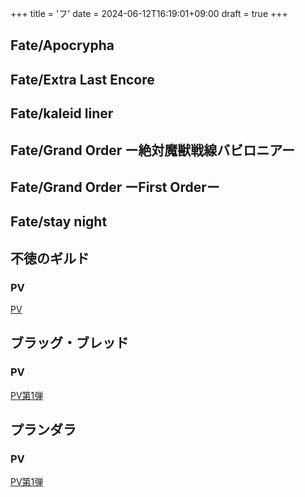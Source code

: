+++
title = 'フ'
date = 2024-06-12T16:19:01+09:00
draft = true
+++

## Fate/Apocrypha

  

## Fate/Extra Last Encore

## Fate/kaleid liner

  

## Fate/Grand Order ー絶対魔獣戦線バビロニアー

  

## Fate/Grand Order ーFirst Orderー

  

## Fate/stay night

  

## 不徳のギルド

### PV
[PV](https://www.youtube.com/watch?v=U5yafwc1l1I)

## ブラッグ・ブレッド

### PV
[PV第1弾](https://www.youtube.com/watch?v=pqzHE-Y6538)

## プランダラ
### PV
[PV第1弾](https://www.youtube.com/watch?v=FVylUdXqQ_s)

